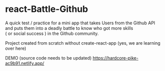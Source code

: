 # react-Battle-Github
A quick test / practice for a mini app that takes Users from the Github API and puts them into a deadly battle to know who got more skills 
<br>( or social success ) in the Github community.

Project created from scratch without create-react-app (yes, we are learning over here)

DEMO (source code needs to be updated)
https://hardcore-pike-ac9b91.netlify.app/
